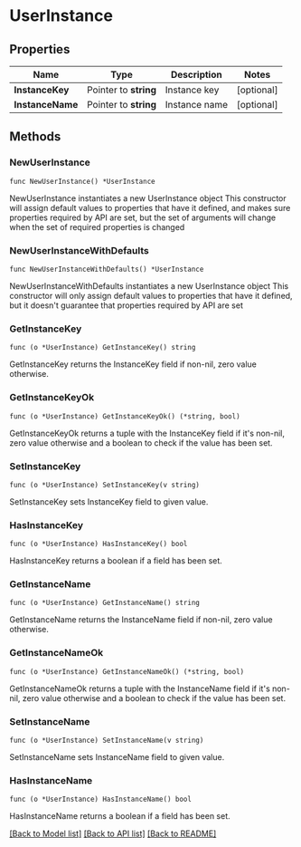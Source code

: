 # UserInstance

## Properties

Name | Type | Description | Notes
------------ | ------------- | ------------- | -------------
**InstanceKey** | Pointer to **string** | Instance key | [optional] 
**InstanceName** | Pointer to **string** | Instance name | [optional] 

## Methods

### NewUserInstance

`func NewUserInstance() *UserInstance`

NewUserInstance instantiates a new UserInstance object
This constructor will assign default values to properties that have it defined,
and makes sure properties required by API are set, but the set of arguments
will change when the set of required properties is changed

### NewUserInstanceWithDefaults

`func NewUserInstanceWithDefaults() *UserInstance`

NewUserInstanceWithDefaults instantiates a new UserInstance object
This constructor will only assign default values to properties that have it defined,
but it doesn't guarantee that properties required by API are set

### GetInstanceKey

`func (o *UserInstance) GetInstanceKey() string`

GetInstanceKey returns the InstanceKey field if non-nil, zero value otherwise.

### GetInstanceKeyOk

`func (o *UserInstance) GetInstanceKeyOk() (*string, bool)`

GetInstanceKeyOk returns a tuple with the InstanceKey field if it's non-nil, zero value otherwise
and a boolean to check if the value has been set.

### SetInstanceKey

`func (o *UserInstance) SetInstanceKey(v string)`

SetInstanceKey sets InstanceKey field to given value.

### HasInstanceKey

`func (o *UserInstance) HasInstanceKey() bool`

HasInstanceKey returns a boolean if a field has been set.

### GetInstanceName

`func (o *UserInstance) GetInstanceName() string`

GetInstanceName returns the InstanceName field if non-nil, zero value otherwise.

### GetInstanceNameOk

`func (o *UserInstance) GetInstanceNameOk() (*string, bool)`

GetInstanceNameOk returns a tuple with the InstanceName field if it's non-nil, zero value otherwise
and a boolean to check if the value has been set.

### SetInstanceName

`func (o *UserInstance) SetInstanceName(v string)`

SetInstanceName sets InstanceName field to given value.

### HasInstanceName

`func (o *UserInstance) HasInstanceName() bool`

HasInstanceName returns a boolean if a field has been set.


[[Back to Model list]](../README.md#documentation-for-models) [[Back to API list]](../README.md#documentation-for-api-endpoints) [[Back to README]](../README.md)


